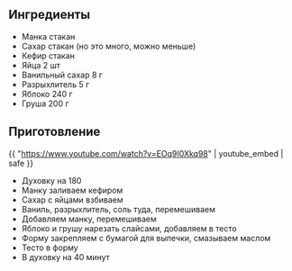## Ингредиенты

- Манка стакан
- Сахар стакан (но это много, можно меньше)
- Кефир стакан
- Яйца 2 шт
- Ванильный сахар 8 г
- Разрыхлитель 5 г
- Яблоко 240 г
- Груша 200 г

## Приготовление

{{ "https://www.youtube.com/watch?v=EOq9I0Xkq98" | youtube_embed | safe }}

- Духовку на 180
- Манку заливаем кефиром 
- Сахар с яйцами взбиваем
- Ваниль, разрыхлитель, соль туда, перемешиваем
- Добавляем манку, перемешиваем 
- Яблоко и грушу нарезать слайсами, добавляем в тесто
- Форму закрепляем с бумагой для выпечки, смазываем маслом
- Тесто в форму
- В духовку на 40 минут